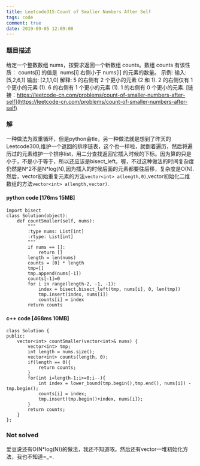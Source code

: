 ```yaml
---
title: Leetcode315:Count of Smaller Numbers After Self
tags: code
comment: true
date: 2019-09-05 12:09:00
---
```

### 题目描述
给定一个整数数组 nums，按要求返回一个新数组 counts。数组 counts 有该性质： counts[i] 的值是  nums[i] 右侧小于 nums[i] 的元素的数量。
示例:
输入: [5,2,6,1]
输出: [2,1,1,0] 
解释:
5 的右侧有 2 个更小的元素 (2 和 1).
2 的右侧仅有 1 个更小的元素 (1).
6 的右侧有 1 个更小的元素 (1).
1 的右侧有 0 个更小的元素.
[链接：https://leetcode-cn.com/problems/count-of-smaller-numbers-after-self](https://leetcode-cn.com/problems/count-of-smaller-numbers-after-self)
### 解
一种做法为双重循环，但是python会tle，另一种做法就是想到了昨天的Leetcode300,维护一个返回的排序链表，这个也一样啦，就倒着遍历，然后将遍历过的元素维护一个排序list，用二分查找返回它插入时候的下标。因为算的只是小于，不是小于等于，所以还应该是bisect_left。喔，不过这种做法的时间复杂度仍然是N^2不是N*log(N),因为插入的时候后面的元素都要往后移，复杂度是O(N).
然后，vector初始重复元素的方法`vector<int> a(length,0)`,vector初始化二维数组的方法`vector<int> a(length,vector)`.
#### python code [176ms 15MB]
```
import bisect
class Solution(object):
    def countSmaller(self, nums):
        """
        :type nums: List[int]
        :rtype: List[int]
        """
        if nums == []:
            return []
        length = len(nums)
        counts = [0] * length
        tmp=[]
        tmp.append(nums[-1])
        counts[-1]=0
        for i in range(length-2, -1, -1):
            index = bisect.bisect_left(tmp, nums[i], 0, len(tmp))
            tmp.insert(index, nums[i])
            counts[i] = index
        return counts
```
#### c++ code [468ms 10MB]
```
class Solution {
public:
    vector<int> countSmaller(vector<int>& nums) {
        vector<int> tmp;
        int length = nums.size();
        vector<int> counts(length, 0);
        if(length == 0){
            return counts;
        }
        for(int i=length-1;i>=0;i--){
            int index = lower_bound(tmp.begin(),tmp.end(), nums[i]) - tmp.begin();
            counts[i] = index;
            tmp.insert(tmp.begin()+index, nums[i]);
        }
        return counts;
    }
};
```
###  Not solved
爱豆说还有O(N*log(N))的做法，我还不知道哝。然后还有vector一堆初始化方法，我也不知道=_=.
